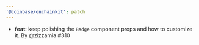 ```yaml
---
'@coinbase/onchainkit': patch
---
```


- **feat**: keep polishing the `Badge` component props and how to customize it. By @zizzamia #310
